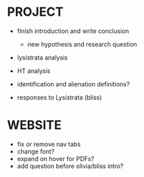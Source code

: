 # PROJECT

- finish introduction and write conclusion
  - new hypothesis and research question
- lysistrata analysis
- HT analysis
- identification and alienation definitions?

- responses to Lysistrata (bliss)

# WEBSITE

- fix or remove nav tabs
- change font?
- expand on hover for PDFs?
- add question before olivia/bliss intro?
